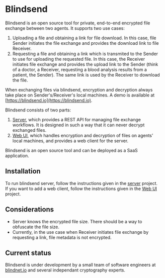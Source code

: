 # Blindsend

Blindsend is an open source tool for private, end-to-end encrypted file exchange between two agents. It supports two use cases:
1. Uploading a file and obtaining a link for file download. In this case, file Sender initiates the file exchange and provides the download link to file Receiver.
2. Requesting a file and obtaining a link which is transmited to the Sender to use for uploading the requested file. In this case, the Receiver initiates file exchange and provides the upload link to the Sender (think of a doctor, a Receiver, requesting a blood analysis results from a patient, the Sender). The same link is used by the Receiver to download the file.

When exchanging files via blindsend, encryption and decryption always take place on Sender's/Receiver's local machines. A demo is available at [https://blindsend.io](https://blindsend.io).

Blindsend consists of two parts:
1. [Server](https://github.com/blindnet-io/blindsend-server), which provides a REST API for managing file exchange workflows. It is designed in such a way that it can never decrypt exchanged files.
2. [Web UI](https://github.com/blindnet-io/blindsend-fe), which handles encryption and decryption of files on agents' local machines, and provides a web client for the server.

Blindsend is an open source tool and can be deployed as a SaaS application. 

## Installation

To run blindsend server, follow the instructions given in the [server](https://github.com/blindnet-io/blindsend-server) project.  
If you want to add a web client, follow the instructions given in the [Web UI](https://github.com/blindnet-io/blindsend-fe/) project. 

## Considerations

- Server knows the encrypted file size. There should be a way to obfuscate the file size.
- Currently, in the use case when Receiver initiates file exchange by requesting a link, file metadata is not encrypted.

## Current status

Blindsend is under development by a small team of software engineers at [blindnet.io](https://blindnet.io/) and several independant cryptography experts.